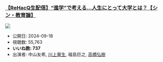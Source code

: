 ### [【ReHacQ生配信】“進学”で考える…人生にとって大学とは？【シン・教育論】](https://www.youtube.com/watch?v=EMiG0h8hs-M)
[![](https://img.youtube.com/vi/EMiG0h8hs-M/sddefault.jpg)](https://www.youtube.com/watch?v=EMiG0h8hs-M)
-   公開日: 2024-09-18
-   視聴数: 55,763
-   **いいね数: 737**
-   出演者: 中山友希, [川上量生](/rehacq_fan/people/川上量生 "wikilink"), 福島巨之, [高橋弘樹](/rehacq_fan/people/高橋弘樹 "wikilink")
